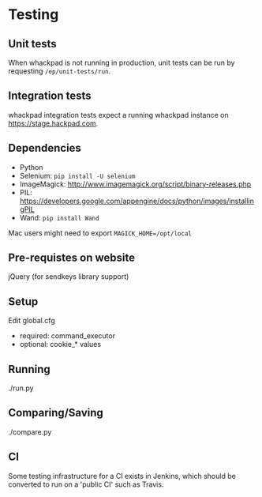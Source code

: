 # Testing

## Unit tests
When whackpad is not running in production, unit tests can be run by requesting `/ep/unit-tests/run`.

## Integration tests
whackpad integration tests expect a running whackpad instance on https://stage.hackpad.com.

## Dependencies
* Python
* Selenium: `pip install -U selenium`
* ImageMagick: http://www.imagemagick.org/script/binary-releases.php
* PIL: https://developers.google.com/appengine/docs/python/images/installingPIL
* Wand: `pip install Wand`

Mac users might need to export `MAGICK_HOME=/opt/local`

## Pre-requistes on website
jQuery (for sendkeys library support)

## Setup
Edit global.cfg
  - required: command_executor
  - optional: cookie_* values

## Running
./run.py

## Comparing/Saving
./compare.py

## CI
Some testing infrastructure for a CI exists in Jenkins, which should be converted to run on a 'public CI' such as Travis.
